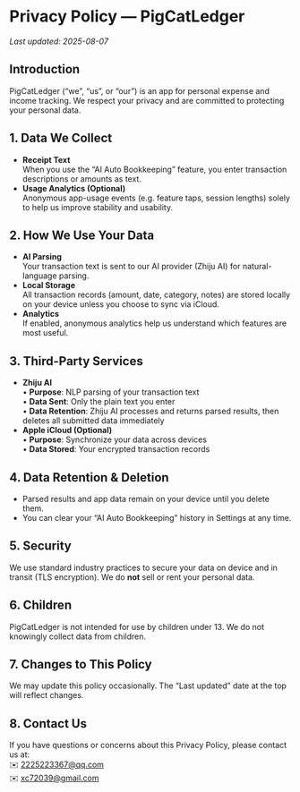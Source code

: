 # Privacy Policy — PigCatLedger

_Last updated: 2025-08-07_

## Introduction  
PigCatLedger (“we”, “us”, or “our”) is an app for personal expense and income tracking. We respect your privacy and are committed to protecting your personal data.

## 1. Data We Collect  
- **Receipt Text**  
  When you use the “AI Auto Bookkeeping” feature, you enter transaction descriptions or amounts as text.  
- **Usage Analytics (Optional)**  
  Anonymous app-usage events (e.g. feature taps, session lengths) solely to help us improve stability and usability.

## 2. How We Use Your Data  
- **AI Parsing**  
  Your transaction text is sent to our AI provider (Zhiju AI) for natural-language parsing.  
- **Local Storage**  
  All transaction records (amount, date, category, notes) are stored locally on your device unless you choose to sync via iCloud.  
- **Analytics**  
  If enabled, anonymous analytics help us understand which features are most useful.

## 3. Third-Party Services  
- **Zhiju AI**  
  • **Purpose**: NLP parsing of your transaction text  
  • **Data Sent**: Only the plain text you enter  
  • **Data Retention**: Zhiju AI processes and returns parsed results, then deletes all submitted data immediately  
- **Apple iCloud (Optional)**  
  • **Purpose**: Synchronize your data across devices  
  • **Data Stored**: Your encrypted transaction records  

## 4. Data Retention & Deletion  
- Parsed results and app data remain on your device until you delete them.  
- You can clear your “AI Auto Bookkeeping” history in Settings at any time.  

## 5. Security  
We use standard industry practices to secure your data on device and in transit (TLS encryption). We do **not** sell or rent your personal data.

## 6. Children  
PigCatLedger is not intended for use by children under 13. We do not knowingly collect data from children.

## 7. Changes to This Policy  
We may update this policy occasionally. The “Last updated” date at the top will reflect changes.

## 8. Contact Us  
If you have questions or concerns about this Privacy Policy, please contact us at:  
✉️ 2225223367@qq.com  
✉️ xc72039@gmail.com
